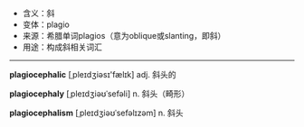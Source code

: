 - <span class="definition">含义：斜</span>
- <span class="definition">变体：plagio</span>
- <span class="definition">来源：希腊单词plagios（意为oblique或slanting，即斜）</span>
- <span class="definition">用途：构成斜相关词汇</span>

---

<span class="vocabulary">**plagiocephalic**</span> [ˌpleɪdʒiəsɪ'fælɪk] adj. 斜头的

<span class="vocabulary">**plagiocephaly**</span> [ˌpleɪdʒiəʊˈsefəli] n. 斜头（畸形）

<span class="vocabulary">**plagiocephalism**</span> [ˌpleɪdʒiəʊˈsefəlɪzәm] n. 斜头

